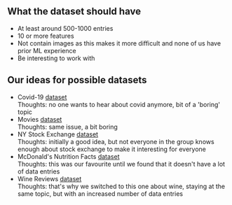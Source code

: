 ## What the dataset should have
- At least around 500-1000 entries
- 10 or more features
- Not contain images as this makes it more difficult and none of us have prior ML experience
- Be interesting to work with

## Our ideas for possible datasets  

- Covid-19 [dataset](https://www.kaggle.com/datasets/imdevskp/corona-virus-report)  
  Thoughts: no one wants to hear about covid anymore, bit of a 'boring' topic
- Movies [dataset](https://www.kaggle.com/datasets/harshitshankhdhar/imdb-dataset-of-top-1000-movies-and-tv-shows)  
  Thoughts: same issue, a bit boring
- NY Stock Exchange [dataset](https://www.kaggle.com/datasets/dgawlik/nyse?select=fundamentals.csv)  
  Thoughts: initially a good idea, but not everyone in the group knows enough about stock exchange to make it interesting for everyone
- McDonald's Nutrition Facts [dataset](https://www.kaggle.com/datasets/mcdonalds/nutrition-facts)  
  Thoughts: this was our favourite until we found that it doesn't have a lot of data entries
- Wine Reviews [dataset](https://www.kaggle.com/datasets/zynicide/wine-reviews)  
  Thoughts: that's why we switched to this one about wine, staying at the same topic, but with an increased number of data entries
